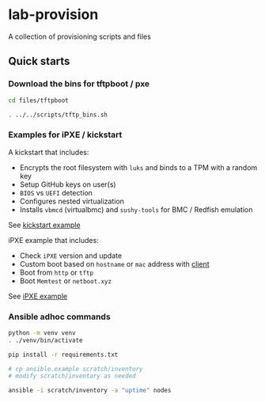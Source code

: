 # lab-provision

A collection of provisioning scripts and files

## Quick starts

### Download the bins for tftpboot / pxe

```sh
cd files/tftpboot

. ../../scripts/tftp_bins.sh
```

### Examples for iPXE / kickstart

A kickstart that includes:

- Encrypts the root filesystem with `luks` and binds to a TPM with a random key
- Setup GitHub keys on user(s)
- `BIOS` vs `UEFI` detection
- Configures nested virtualization
- Installs `vbmcd` (virtualbmc) and `sushy-tools` for BMC / Redfish emulation

See [kickstart example](files/tftpboot/install/ks/ks-fedora-server.cfg)

iPXE example that includes:

- Check `iPXE` version and update
- Custom boot based on `hostname` or `mac` address with [client](files/tftpboot/boot.ipxe.cfg)
- Boot from `http` or `tftp`
- Boot `Memtest` or `netboot.xyz`

See [iPXE example](files/tftpboot/boot.ipxe)

### Ansible adhoc commands

```sh
python -m venv venv
. ./venv/bin/activate

pip install -r requirements.txt
```

```sh
# cp ansible.example scratch/inventory
# modify scratch/inventory as needed

ansible -i scratch/inventory -a "uptime" nodes
```
